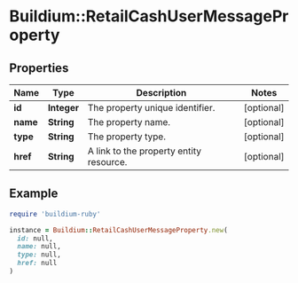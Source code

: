 # Buildium::RetailCashUserMessageProperty

## Properties

| Name | Type | Description | Notes |
| ---- | ---- | ----------- | ----- |
| **id** | **Integer** | The property unique identifier. | [optional] |
| **name** | **String** | The property name. | [optional] |
| **type** | **String** | The property type. | [optional] |
| **href** | **String** | A link to the property entity resource. | [optional] |

## Example

```ruby
require 'buildium-ruby'

instance = Buildium::RetailCashUserMessageProperty.new(
  id: null,
  name: null,
  type: null,
  href: null
)
```

